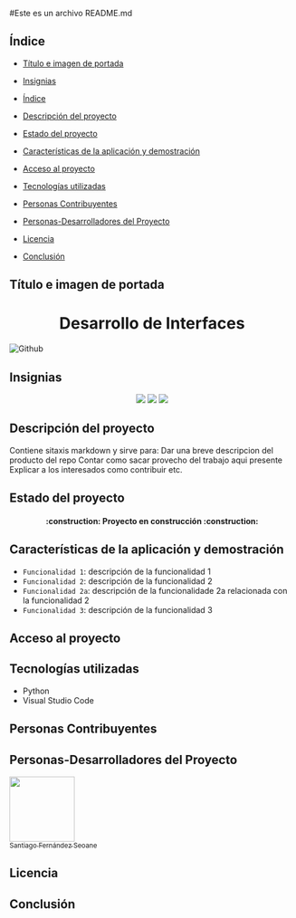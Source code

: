 #Este es un archivo README.md

## Índice

* [Título e imagen de portada](#Título-e-imagen-de-portada)

* [Insignias](#insignias)

* [Índice](#índice)

* [Descripción del proyecto](#descripción-del-proyecto)

* [Estado del proyecto](#Estado-del-proyecto)

* [Características de la aplicación y demostración](#Características-de-la-aplicación-y-demostración)

* [Acceso al proyecto](#acceso-proyecto)

* [Tecnologías utilizadas](#tecnologías-utilizadas)

* [Personas Contribuyentes](#personas-contribuyentes)

* [Personas-Desarrolladores del Proyecto](#personas-desarrolladores)

* [Licencia](#licencia)

* [Conclusión](#conclusión)

## Título e imagen de portada
<h1 align="center">Desarrollo de Interfaces</h1>

![Github](https://i.imgur.com/7NOpLql.png)

 ## Insignias
 <p align="center">
   <img src="https://img.shields.io/badge/STATUS-EN%20DESAROLLO-green">
   <img src="https://img.shields.io/badge/-Python-61DAFB?logo=python&logoColor=white&style=plastic">
   <img src="https://img.shields.io/github/stars/SantiFdezz?style=social">
   </p>

 
## Descripción del proyecto

Contiene sitaxis markdown y sirve para:
Dar una breve descripcion del producto del repo
Contar como sacar provecho del trabajo aqui presente
Explicar a los interesados como contribuir etc.

## Estado del proyecto

<h4 align="center">:construction: Proyecto en construcción :construction:</h4>


## Características de la aplicación y demostración

* `Funcionalidad 1`: descripción de la funcionalidad 1
* `Funcionalidad 2`: descripción de la funcionalidad 2
* `Funcionalidad 2a`: descripción de la funcionalidade 2a relacionada con la funcionalidad 2
* `Funcionalidad 3`: descripción de la funcionalidad 3
 ## Acceso al proyecto

## Tecnologías utilizadas
* Python
* Visual Studio Code

## Personas Contribuyentes

## Personas-Desarrolladores del Proyecto

[<img src="https://avatars.githubusercontent.com/u/145338461?v=4" width=115><br><sub>Santiago Fernández Seoane</sub>](https://github.com/SantiFdezz)
## Licencia

## Conclusión
  


